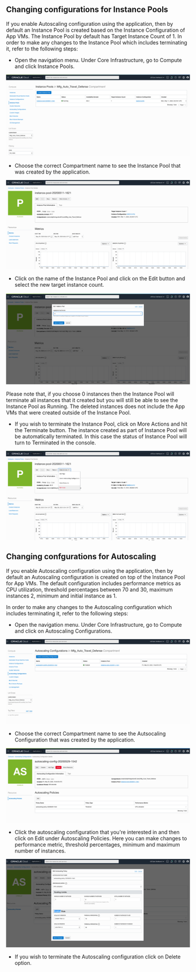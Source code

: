
## Changing configurations for Instance Pools

If you enable Autoscaling configuration using the application, then by default an Instance Pool is created based on the Instance Configuration of App VMs. The Instance Pool by default has Target Instance Count of 1. 
In order to make any changes to the Instance Pool which includes terminating it, refer to the following steps:

- Open the navigation menu. Under Core Infrastructure, go to Compute and click Instance Pools.

![](Images/IC-1.png)

- Choose the correct Compartment name to see the Instance Pool that was created by the application.

![](Images/Ic-2.png)

- Click on the name of the Instance Pool and click on the Edit button and select the new target instance count. 

![](Images/IC-3.png)


Please note that, if you choose 0 instances then the Instance Pool will terminate all instances that it created but you will still be able to see the Instance Pool as Running. The deleted instances does not include the App VMs that were created outside of the Instance Pool.

- If you wish to terminate the Instance Pool, click on More Actions and hit the Terminate button. The instance created as part of Instance Pool will be automatically terminated. In this case the status of Instance Pool will turn to Terminated in the console.

![](Images/IC-4.png)


## Changing confgurations for Autoscaling

If you enable Autoscaling configuration using the application, then by default an Autoscaling configuration is created on top of the Instance Pool for App VMs. The default configuration includes performance metrics as CPU utilization, threshold percentages between 70 and 30, maximum instances 2, minimum and initial instance as 1.

In order to make any changes to the Autoscaling configuration which includes terminating it, refer to the following steps:

- Open the navigation menu. Under Core Infrastructure, go to Compute and click on Autoscaling Configurations.

![](Images/AS-1.png)

- Choose the correct Compartment name to see the Autsocaling Configuration that was created by the application.

![](Images/AS-2.png)

- Click the autoscaling configuration that you're interested in and then click on Edit under Autoscaling Policies. Here you can make changes to performance metric, threshold percentages, minimum and maximum number of instances.

![](Images/AS-3.png)

- If you wish to terminate the Autoscaling configuration click on Delete option.



